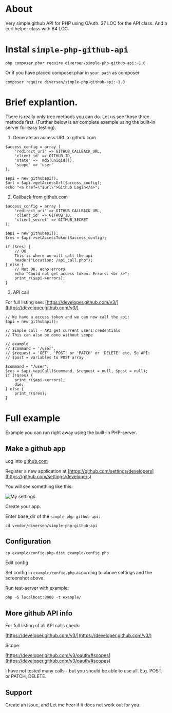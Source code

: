 # About

Very simple github API for PHP using OAuth. 37 LOC for the API class. And a
curl helper class with 84 LOC.

# Instal `simple-php-github-api`

    php composer.phar require diversen/simple-php-github-api:~1.0
    
Or if you have placed composer.phar in `your path` as composer

    composer require diversen/simple-php-github-api:~1.0

# Brief explantion.

There is really only tree methods you can do. Let us see those three methods first. 
(Further below is an complete example using the built-in server for easy testing). 

1) Generate an access URL to github.com

~~~.php
$access_config = array (
    'redirect_uri' => GITHUB_CALLBACK_URL,
    'client_id' => GITHUB_ID,
    'state' =>  md5(uniqid()),
    'scope' => 'user' 
);

$api = new githubapi();
$url = $api->getAccessUrl($access_config);
echo "<a href=\"$url\">Github Login</a>";
~~~

2) Callback from github.com

~~~.php
$access_config = array (
    'redirect_uri' => GITHUB_CALLBACK_URL,
    'client_id' => GITHUB_ID,
    'client_secret' => GITHUB_SECRET
);

$api = new githubapi();
$res = $api->setAccessToken($access_config);

if ($res) {
    // OK
    This is where we will call the api
    header("Location: /api_call.php");
} else {
    // Not OK. echo errors
    echo "Could not get access token. Errors: <br />";
    print_r($api->errors);
}
~~~

3) API call

For full listing see: [https://developer.github.com/v3/](https://developer.github.com/v3/)

~~~.php
// We have a access token and we can now call the api: 
$api = new githubapi();

// Simple call - API get current users credentials
// This can also be done without scope

// example
// $command = '/user', 
// $request = 'GET', 'POST' or 'PATCH' or 'DELETE' etc. Se API: 
// $post = variables to POST array

$command = "/user";
$res = $api->apiCall($command, $request = null, $post = null);
if (!$res) {
    print_r($api->errors); 
    die;
} else {
    print_r($res);
}
~~~

# Full example

Example you can run right away using the built-in PHP-server. 

## Make a github app

Log into [github.com](github.com)

Register a new application at [https://github.com/settings/developers](https://github.com/settings/developers)

You will see something like this: 

![My settings](https://raw.githubusercontent.com/diversen/simple-php-github-api/master/github-api.png "My settings")

Create your app. 

Enter base_dir of the `simple-php-github-api`:

    cd vendor/diversen/simple-php-github-api

## Configuration

    cp example/config.php-dist example/config.php

Edit config

Set config in `example/config.php` according to above settings and 
the screenshot above.

Run test-server with example:

    php -S localhost:8080 -t example/

## More github API info

For full listing of all API calls check: 

[https://developer.github.com/v3/](https://developer.github.com/v3/)

Scope: 

[https://developer.github.com/v3/oauth/#scopes](https://developer.github.com/v3/oauth/#scopes)

I have not tested many calls - but you should be able to use all. E.g. POST,
or PATCH, DELETE.

## Support

Create an issue, and Let me hear if it does not work out for you.
